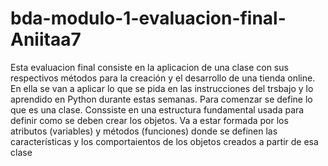 # bda-modulo-1-evaluacion-final-Aniitaa7
Esta evaluacion final consiste en la aplicacion  de una clase con sus respectivos métodos para la creación y el desarrollo de una tienda online. 
En ella se van a aplicar lo que se pida en las instrucciones del trsbajo y lo aprendido en Python durante estas semanas.
Para comenzar se define lo que es una clase. Conssiste en una estructura fundamental usada para definir como se deben crear los objetos. 
Va a estar formada por los atributos (variables) y métodos (funciones) donde se definen las características y los comportaientos de los objetos creados a partir de esa clase

